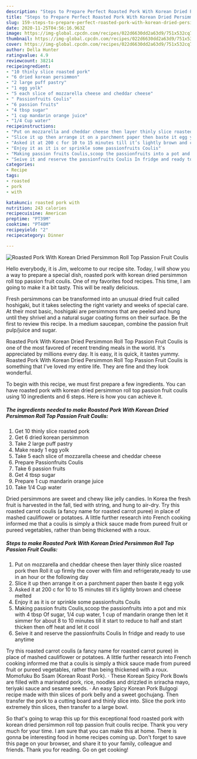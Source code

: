 ```yaml
---
description: "Steps to Prepare Perfect Roasted Pork With Korean Dried Persimmon Roll Top Passion Fruit Coulis"
title: "Steps to Prepare Perfect Roasted Pork With Korean Dried Persimmon Roll Top Passion Fruit Coulis"
slug: 159-steps-to-prepare-perfect-roasted-pork-with-korean-dried-persimmon-roll-top-passion-fruit-coulis
date: 2020-11-25T04:56:16.963Z
image: https://img-global.cpcdn.com/recipes/022d6630dd2a63d9/751x532cq70/roasted-pork-with-korean-dried-persimmon-roll-top-passion-fruit-coulis-recipe-main-photo.jpg
thumbnail: https://img-global.cpcdn.com/recipes/022d6630dd2a63d9/751x532cq70/roasted-pork-with-korean-dried-persimmon-roll-top-passion-fruit-coulis-recipe-main-photo.jpg
cover: https://img-global.cpcdn.com/recipes/022d6630dd2a63d9/751x532cq70/roasted-pork-with-korean-dried-persimmon-roll-top-passion-fruit-coulis-recipe-main-photo.jpg
author: Della Hunter
ratingvalue: 4.9
reviewcount: 38214
recipeingredient:
- "10 thinly slice roasted pork"
- "6 dried korean persimmon"
- "2 large puff pastry"
- "1 egg yolk"
- "5 each slice of mozzarella cheese and cheddar cheese"
- " Passionfruits Coulis"
- "6 passion fruits"
- "4 tbsp sugar"
- "1 cup mandarin orange juice"
- "1/4 Cup water"
recipeinstructions:
- "Put on mozzarella and cheddar cheese then layer thinly slice roasted pork then Roll it up firmly the cover with film and refrigerate,ready to use in an hour or the following day"
- "Slice it up then arrange it on a parchment paper then baste it egg yolk"
- "Asked it at 200 c for 10 to 15 minutes till it’s lightly brown and cheese melted"
- "Enjoy it as it is or sprinkle some passionfruits Coulis"
- "Making passion fruits Coulis,scoop the passionfruits into a pot and mix with 4 tbsp Of sugar, 1/4 cup water, 1 cup of mandarin orange then let it simmer for about 8 to 10 minutes till it start to reduce to half and start thicken then off heat and let it cool"
- "Seive it and reserve the passionfruits Coulis In fridge and ready to use anytime"
categories:
- Recipe
tags:
- roasted
- pork
- with

katakunci: roasted pork with 
nutrition: 243 calories
recipecuisine: American
preptime: "PT39M"
cooktime: "PT40M"
recipeyield: "2"
recipecategory: Dinner

---
```



![Roasted Pork With Korean Dried Persimmon Roll Top Passion Fruit Coulis](https://img-global.cpcdn.com/recipes/022d6630dd2a63d9/751x532cq70/roasted-pork-with-korean-dried-persimmon-roll-top-passion-fruit-coulis-recipe-main-photo.jpg)

Hello everybody, it is Jim, welcome to our recipe site. Today, I will show you a way to prepare a special dish, roasted pork with korean dried persimmon roll top passion fruit coulis. One of my favorites food recipes. This time, I am going to make it a bit tasty. This will be really delicious.

Fresh persimmons can be transformed into an unusual dried fruit called hoshigaki, but it takes selecting the right variety and weeks of special care. At their most basic, hoshigaki are persimmons that are peeled and hung until they shrivel and a natural sugar coating forms on their surface. Be the first to review this recipe. In a medium saucepan, combine the passion fruit pulp/juice and sugar.

Roasted Pork With Korean Dried Persimmon Roll Top Passion Fruit Coulis is one of the most favored of recent trending meals in the world. It's appreciated by millions every day. It is easy, it is quick, it tastes yummy. Roasted Pork With Korean Dried Persimmon Roll Top Passion Fruit Coulis is something that I've loved my entire life. They are fine and they look wonderful.


To begin with this recipe, we must first prepare a few ingredients. You can have roasted pork with korean dried persimmon roll top passion fruit coulis using 10 ingredients and 6 steps. Here is how you can achieve it.

<!--inarticleads1-->

##### The ingredients needed to make Roasted Pork With Korean Dried Persimmon Roll Top Passion Fruit Coulis:

1. Get 10 thinly slice roasted pork
1. Get 6 dried korean persimmon
1. Take 2 large puff pastry
1. Make ready 1 egg yolk
1. Take 5 each slice of mozzarella cheese and cheddar cheese
1. Prepare  Passionfruits Coulis
1. Take 6 passion fruits
1. Get 4 tbsp sugar
1. Prepare 1 cup mandarin orange juice
1. Take 1/4 Cup water


Dried persimmons are sweet and chewy like jelly candies. In Korea the fresh fruit is harvested in the fall, tied with string, and hung to air-dry. Try this roasted carrot coulis (a fancy name for roasted carrot puree) in place of mashed cauliflower or potatoes. A little further research into French cooking informed me that a coulis is simply a thick sauce made from pureed fruit or pureed vegetables, rather than being thickened with a roux. 

<!--inarticleads2-->

##### Steps to make Roasted Pork With Korean Dried Persimmon Roll Top Passion Fruit Coulis:

1. Put on mozzarella and cheddar cheese then layer thinly slice roasted pork then Roll it up firmly the cover with film and refrigerate,ready to use in an hour or the following day
1. Slice it up then arrange it on a parchment paper then baste it egg yolk
1. Asked it at 200 c for 10 to 15 minutes till it’s lightly brown and cheese melted
1. Enjoy it as it is or sprinkle some passionfruits Coulis
1. Making passion fruits Coulis,scoop the passionfruits into a pot and mix with 4 tbsp Of sugar, 1/4 cup water, 1 cup of mandarin orange then let it simmer for about 8 to 10 minutes till it start to reduce to half and start thicken then off heat and let it cool
1. Seive it and reserve the passionfruits Coulis In fridge and ready to use anytime


Try this roasted carrot coulis (a fancy name for roasted carrot puree) in place of mashed cauliflower or potatoes. A little further research into French cooking informed me that a coulis is simply a thick sauce made from pureed fruit or pureed vegetables, rather than being thickened with a roux. Momofuku Bo Ssam (Korean Roast Pork). · These Korean Spicy Pork Bowls are filled with a marinated pork, rice, noodles and drizzled in sriracha mayo, teriyaki sauce and sesame seeds. · An easy Spicy Korean Pork Bulgogi recipe made with thin slices of pork belly and a sweet gochujang. Then transfer the pork to a cutting board and thinly slice into. Slice the pork into extremely thin slices, then transfer to a large bowl. 

So that's going to wrap this up for this exceptional food roasted pork with korean dried persimmon roll top passion fruit coulis recipe. Thank you very much for your time. I am sure that you can make this at home. There is gonna be interesting food in home recipes coming up. Don't forget to save this page on your browser, and share it to your family, colleague and friends. Thank you for reading. Go on get cooking!
